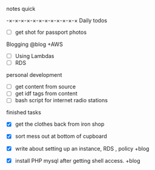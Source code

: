 notes quick


-×-×-×-×-×-×-×-×-×-×-×-×
Daily todos
- [ ] get shot for passport photos

Blogging @blog +AWS
- [ ] Using Lambdas
- [ ] RDS

personal development 
- [ ] get content from source
- [ ] get idf tags from content
- [ ] bash script for internet radio stations

finished tasks
- [x] get the clothes back from iron shop
- [x] sort mess out at bottom of cupboard
- [x] write about setting up an instance, RDS , policy +blog
- [x] install PHP mysql after getting shell access. +blog


<!--stackedit_data:
eyJoaXN0b3J5IjpbLTk5NjMyMjIzLDEzMjc4MjExNzksLTI5OT
gxODI3MCwxOTg3MTg3ODM1XX0=
-->